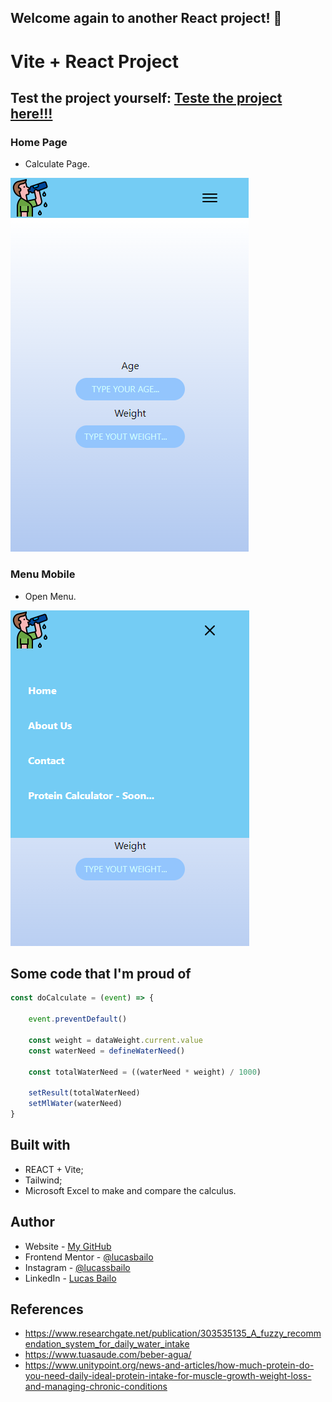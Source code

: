 ## Welcome again to another React project! 👋

# Vite + React Project

## Test the project yourself: [Teste the project here!!!](https://water-calculator-react-tailwind.vercel.app/)

### Home Page
- Calculate Page.

![](./src/components/images/sampleMobile.png)

### Menu Mobile
- Open Menu.

![](./src/components/images/sampleMobileMenu.png)

## Some code that I'm proud of
```js
const doCalculate = (event) => {

    event.preventDefault()

    const weight = dataWeight.current.value
    const waterNeed = defineWaterNeed()

    const totalWaterNeed = ((waterNeed * weight) / 1000)

    setResult(totalWaterNeed)
    setMlWater(waterNeed)
}
```

## Built with

- REACT + Vite;
- Tailwind;
- Microsoft Excel to make and compare the calculus.

## Author

- Website - [My GitHub](https://github.com/lucasbailo)
- Frontend Mentor - [@lucasbailo](https://www.frontendmentor.io/profile/lucasbailo)
- Instagram - [@lucassbailo](https://www.instagram.com/lucassbailo/)
- LinkedIn - [Lucas Bailo](https://www.linkedin.com/in/lcsbailo)

## References
- https://www.researchgate.net/publication/303535135_A_fuzzy_recommendation_system_for_daily_water_intake
- https://www.tuasaude.com/beber-agua/
- https://www.unitypoint.org/news-and-articles/how-much-protein-do-you-need-daily-ideal-protein-intake-for-muscle-growth-weight-loss-and-managing-chronic-conditions

